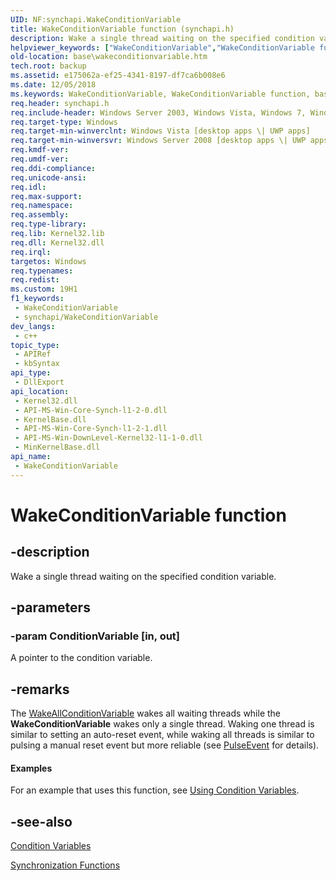 ```yaml
---
UID: NF:synchapi.WakeConditionVariable
title: WakeConditionVariable function (synchapi.h)
description: Wake a single thread waiting on the specified condition variable.
helpviewer_keywords: ["WakeConditionVariable","WakeConditionVariable function","base.wakeconditionvariable","synchapi/WakeConditionVariable","winbase/WakeConditionVariable"]
old-location: base\wakeconditionvariable.htm
tech.root: backup
ms.assetid: e175062a-ef25-4341-8197-df7ca6b008e6
ms.date: 12/05/2018
ms.keywords: WakeConditionVariable, WakeConditionVariable function, base.wakeconditionvariable, synchapi/WakeConditionVariable, winbase/WakeConditionVariable
req.header: synchapi.h
req.include-header: Windows Server 2003, Windows Vista, Windows 7, Windows Server 2008  Windows Server 2008 R2, Windows.h
req.target-type: Windows
req.target-min-winverclnt: Windows Vista [desktop apps \| UWP apps]
req.target-min-winversvr: Windows Server 2008 [desktop apps \| UWP apps]
req.kmdf-ver: 
req.umdf-ver: 
req.ddi-compliance: 
req.unicode-ansi: 
req.idl: 
req.max-support: 
req.namespace: 
req.assembly: 
req.type-library: 
req.lib: Kernel32.lib
req.dll: Kernel32.dll
req.irql: 
targetos: Windows
req.typenames: 
req.redist: 
ms.custom: 19H1
f1_keywords:
 - WakeConditionVariable
 - synchapi/WakeConditionVariable
dev_langs:
 - c++
topic_type:
 - APIRef
 - kbSyntax
api_type:
 - DllExport
api_location:
 - Kernel32.dll
 - API-MS-Win-Core-Synch-l1-2-0.dll
 - KernelBase.dll
 - API-MS-Win-Core-Synch-l1-2-1.dll
 - API-MS-Win-DownLevel-Kernel32-l1-1-0.dll
 - MinKernelBase.dll
api_name:
 - WakeConditionVariable
---
```


# WakeConditionVariable function


## -description

Wake a single thread waiting on the specified condition variable.

## -parameters

### -param ConditionVariable [in, out]

A pointer to the condition variable.

## -remarks

The <a href="https://docs.microsoft.com/windows/desktop/api/synchapi/nf-synchapi-wakeallconditionvariable">WakeAllConditionVariable</a> wakes all waiting threads while the <b>WakeConditionVariable</b> wakes only a single thread. Waking one thread is similar to setting an auto-reset event, while waking all threads is similar to pulsing a manual reset event but more reliable (see <a href="https://docs.microsoft.com/windows/desktop/api/winbase/nf-winbase-pulseevent">PulseEvent</a> for details).


#### Examples

For an example that uses this function, see <a href="https://docs.microsoft.com/windows/desktop/Sync/using-condition-variables">Using Condition Variables</a>.

<div class="code"></div>

## -see-also

<a href="https://docs.microsoft.com/windows/desktop/Sync/condition-variables">Condition Variables</a>



<a href="https://docs.microsoft.com/windows/desktop/Sync/synchronization-functions">Synchronization Functions</a>


